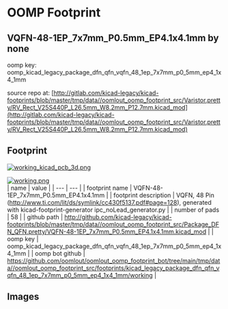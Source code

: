 # OOMP Footprint  
## VQFN-48-1EP_7x7mm_P0.5mm_EP4.1x4.1mm  by none  
  
oomp key: oomp_kicad_legacy_package_dfn_qfn_vqfn_48_1ep_7x7mm_p0_5mm_ep4_1x4_1mm  
  
source repo at: [http://gitlab.com/kicad-legacy/kicad-footprints/blob/master/tmp/data//oomlout_oomp_footprint_src/Varistor.pretty/RV_Rect_V25S440P_L26.5mm_W8.2mm_P12.7mm.kicad_mod](http://gitlab.com/kicad-legacy/kicad-footprints/blob/master/tmp/data//oomlout_oomp_footprint_src/Varistor.pretty/RV_Rect_V25S440P_L26.5mm_W8.2mm_P12.7mm.kicad_mod)  
## Footprint  
  
[![working_kicad_pcb_3d.png](working_kicad_pcb_3d_600.png)](working_kicad_pcb_3d.png)  
  
[![working.png](working_600.png)](working.png)  
| name | value | 
| --- | --- | 
| footprint name | VQFN-48-1EP_7x7mm_P0.5mm_EP4.1x4.1mm | 
| footprint description | VQFN, 48 Pin (http://www.ti.com/lit/ds/symlink/cc430f5137.pdf#page=128), generated with kicad-footprint-generator ipc_noLead_generator.py | 
| number of pads | 58 | 
| github path | http://github.com/kicad-legacy/kicad-footprints/blob/master/tmp/data//oomlout_oomp_footprint_src/Package_DFN_QFN.pretty/VQFN-48-1EP_7x7mm_P0.5mm_EP4.1x4.1mm.kicad_mod | 
| oomp key | oomp_kicad_legacy_package_dfn_qfn_vqfn_48_1ep_7x7mm_p0_5mm_ep4_1x4_1mm | 
| oomp bot github | https://github.com/oomlout/oomlout_oomp_footprint_bot/tree/main/tmp/data//oomlout_oomp_footprint_src/footprints/kicad_legacy_package_dfn_qfn_vqfn_48_1ep_7x7mm_p0_5mm_ep4_1x4_1mm/working | 
## Images  
